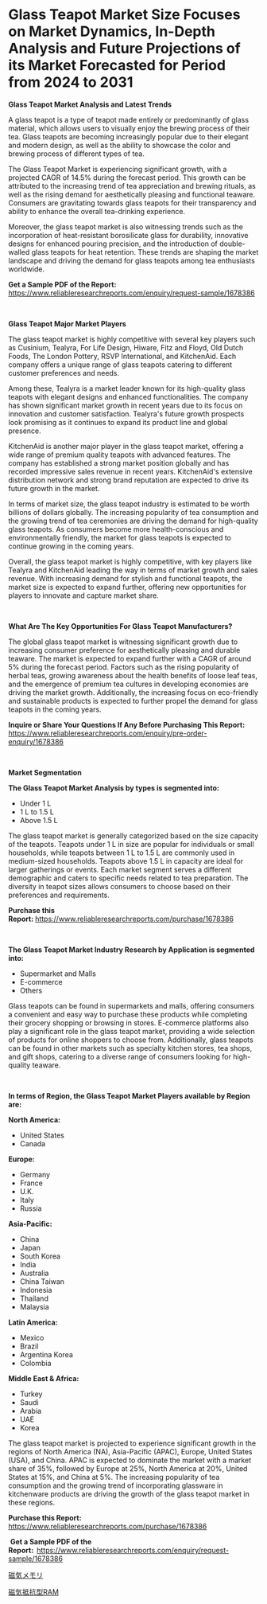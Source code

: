 <p><h1>Glass Teapot Market Size Focuses on Market Dynamics, In-Depth Analysis and Future Projections of its Market Forecasted for Period from 2024 to 2031</h1></p><p><strong>Glass Teapot Market Analysis and Latest Trends</strong></p>
<p><p>A glass teapot is a type of teapot made entirely or predominantly of glass material, which allows users to visually enjoy the brewing process of their tea. Glass teapots are becoming increasingly popular due to their elegant and modern design, as well as the ability to showcase the color and brewing process of different types of tea.</p><p>The Glass Teapot Market is experiencing significant growth, with a projected CAGR of 14.5% during the forecast period. This growth can be attributed to the increasing trend of tea appreciation and brewing rituals, as well as the rising demand for aesthetically pleasing and functional teaware. Consumers are gravitating towards glass teapots for their transparency and ability to enhance the overall tea-drinking experience.</p><p>Moreover, the glass teapot market is also witnessing trends such as the incorporation of heat-resistant borosilicate glass for durability, innovative designs for enhanced pouring precision, and the introduction of double-walled glass teapots for heat retention. These trends are shaping the market landscape and driving the demand for glass teapots among tea enthusiasts worldwide.</p></p>
<p><strong>Get a Sample PDF of the Report:&nbsp;</strong> <a href="https://www.reliableresearchreports.com/enquiry/request-sample/1678386">https://www.reliableresearchreports.com/enquiry/request-sample/1678386</a></p>
<p>&nbsp;</p>
<p><strong>Glass Teapot Major Market Players</strong></p>
<p><p>The glass teapot market is highly competitive with several key players such as Cusinium, Tealyra, For Life Design, Hiware, Fitz and Floyd, Old Dutch Foods, The London Pottery, RSVP International, and KitchenAid. Each company offers a unique range of glass teapots catering to different customer preferences and needs.</p><p>Among these, Tealyra is a market leader known for its high-quality glass teapots with elegant designs and enhanced functionalities. The company has shown significant market growth in recent years due to its focus on innovation and customer satisfaction. Tealyra's future growth prospects look promising as it continues to expand its product line and global presence.</p><p>KitchenAid is another major player in the glass teapot market, offering a wide range of premium quality teapots with advanced features. The company has established a strong market position globally and has recorded impressive sales revenue in recent years. KitchenAid's extensive distribution network and strong brand reputation are expected to drive its future growth in the market.</p><p>In terms of market size, the glass teapot industry is estimated to be worth billions of dollars globally. The increasing popularity of tea consumption and the growing trend of tea ceremonies are driving the demand for high-quality glass teapots. As consumers become more health-conscious and environmentally friendly, the market for glass teapots is expected to continue growing in the coming years.</p><p>Overall, the glass teapot market is highly competitive, with key players like Tealyra and KitchenAid leading the way in terms of market growth and sales revenue. With increasing demand for stylish and functional teapots, the market size is expected to expand further, offering new opportunities for players to innovate and capture market share.</p></p>
<p>&nbsp;</p>
<p><strong>What Are The Key Opportunities For Glass Teapot Manufacturers?</strong></p>
<p><p>The global glass teapot market is witnessing significant growth due to increasing consumer preference for aesthetically pleasing and durable teaware. The market is expected to expand further with a CAGR of around 5% during the forecast period. Factors such as the rising popularity of herbal teas, growing awareness about the health benefits of loose leaf teas, and the emergence of premium tea cultures in developing economies are driving the market growth. Additionally, the increasing focus on eco-friendly and sustainable products is expected to further propel the demand for glass teapots in the coming years.</p></p>
<p><strong>Inquire or Share Your Questions If Any Before Purchasing This Report:</strong> <a href="https://www.reliableresearchreports.com/enquiry/pre-order-enquiry/1678386">https://www.reliableresearchreports.com/enquiry/pre-order-enquiry/1678386</a></p>
<p>&nbsp;</p>
<p><strong>Market Segmentation</strong></p>
<p><strong>The Glass Teapot Market Analysis by types is segmented into:</strong></p>
<p><ul><li>Under 1 L</li><li>1 L to 1.5 L</li><li>Above 1.5 L</li></ul></p>
<p><p>The glass teapot market is generally categorized based on the size capacity of the teapots. Teapots under 1 L in size are popular for individuals or small households, while teapots between 1 L to 1.5 L are commonly used in medium-sized households. Teapots above 1.5 L in capacity are ideal for larger gatherings or events. Each market segment serves a different demographic and caters to specific needs related to tea preparation. The diversity in teapot sizes allows consumers to choose based on their preferences and requirements.</p></p>
<p><strong>Purchase this Report:&nbsp;</strong><a href="https://www.reliableresearchreports.com/purchase/1678386">https://www.reliableresearchreports.com/purchase/1678386</a></p>
<p>&nbsp;</p>
<p><strong>The Glass Teapot Market Industry Research by Application is segmented into:</strong></p>
<p><ul><li>Supermarket and Malls</li><li>E-commerce</li><li>Others</li></ul></p>
<p><p>Glass teapots can be found in supermarkets and malls, offering consumers a convenient and easy way to purchase these products while completing their grocery shopping or browsing in stores. E-commerce platforms also play a significant role in the glass teapot market, providing a wide selection of products for online shoppers to choose from. Additionally, glass teapots can be found in other markets such as specialty kitchen stores, tea shops, and gift shops, catering to a diverse range of consumers looking for high-quality teaware.</p></p>
<p>&nbsp;</p>
<p><strong>In terms of Region, the Glass Teapot Market Players available by Region are:</strong></p>
<p>
    <p> <strong> North America: </strong>
        <ul>
            <li>United States</li>
            <li>Canada</li>
        </ul>
        </p> 
    <p> <strong> Europe: </strong>
        <ul>
            <li>Germany</li>
            <li>France</li>
            <li>U.K.</li>
            <li>Italy</li>
            <li>Russia</li>
        </ul>
        </p> 
    <p> <strong> Asia-Pacific: </strong>
        <ul>
            <li>China</li>
            <li>Japan</li>
            <li>South Korea</li>
            <li>India</li>
            <li>Australia</li>
            <li>China Taiwan</li>
            <li>Indonesia</li>
            <li>Thailand</li>
            <li>Malaysia</li>
        </ul>
        </p> 
    <p> <strong> Latin America: </strong>
        <ul>
            <li>Mexico</li>
            <li>Brazil</li>
            <li>Argentina Korea</li>
            <li>Colombia</li>
        </ul>
        </p> 
    <p> <strong> Middle East & Africa: </strong>
        <ul>
            <li>Turkey</li>
            <li>Saudi</li>
            <li>Arabia</li>
            <li>UAE</li>
            <li>Korea</li>
        </ul>
    </p>
    </p>
<p><p>The glass teapot market is projected to experience significant growth in the regions of North America (NA), Asia-Pacific (APAC), Europe, United States (USA), and China. APAC is expected to dominate the market with a market share of 35%, followed by Europe at 25%, North America at 20%, United States at 15%, and China at 5%. The increasing popularity of tea consumption and the growing trend of incorporating glassware in kitchenware products are driving the growth of the glass teapot market in these regions.</p></p>
<p><strong>Purchase this Report: </strong><a href="https://www.reliableresearchreports.com/purchase/1678386">https://www.reliableresearchreports.com/purchase/1678386</a></p>
<p>&nbsp;<strong>Get a Sample PDF of the Report:&nbsp;&nbsp;</strong><a href="https://www.reliableresearchreports.com/enquiry/request-sample/1678386">https://www.reliableresearchreports.com/enquiry/request-sample/1678386</a></p>
<p><strong></strong></p>
<p><p><a href="https://github.com/RodHoppe07/Market-Research-Report-List-1/blob/main/77579175869.md">磁気メモリ</a></p><p><a href="https://github.com/laurenreichert/Market-Research-Report-List-1/blob/main/99623165868.md">磁気抵抗型RAM</a></p></p>